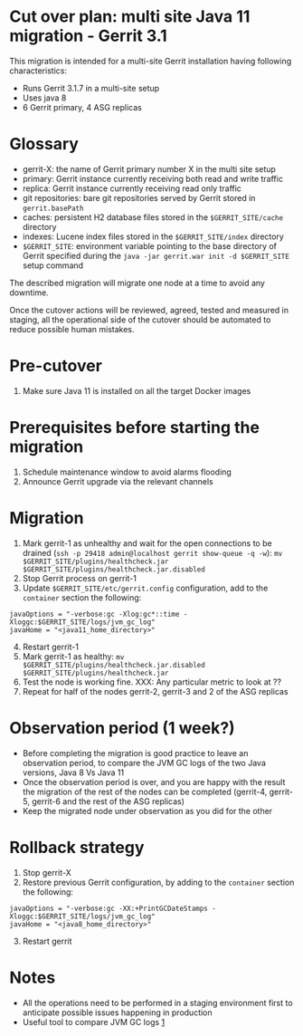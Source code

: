 Cut over plan: multi site Java 11 migration - Gerrit 3.1
==

This migration is intended for a multi-site Gerrit installation having following
characteristics:

* Runs Gerrit 3.1.7 in a multi-site setup
* Uses java 8
* 6 Gerrit primary, 4 ASG replicas  

Glossary
==

* gerrit-X: the name of Gerrit primary number X in the multi site setup
* primary: Gerrit instance currently receiving both read and write traffic
* replica: Gerrit instance currently receiving read only traffic
* git repositories: bare git repositories served by Gerrit stored
  in `gerrit.basePath`
* caches: persistent H2 database files stored in the `$GERRIT_SITE/cache`
  directory
* indexes: Lucene index files stored in the `$GERRIT_SITE/index` directory
* `$GERRIT_SITE`: environment variable pointing to the base directory of Gerrit
  specified during the `java -jar gerrit.war init -d $GERRIT_SITE` setup command

The described migration will migrate one node at a time to avoid any downtime.

Once the cutover actions will be reviewed, agreed, tested and measured in
staging, all the operational side of the cutover should be automated to reduce
possible human mistakes.

Pre-cutover
==

1. Make sure Java 11 is installed on all the target Docker images

Prerequisites before starting the migration
==

1. Schedule maintenance window to avoid alarms flooding
2. Announce Gerrit upgrade via the relevant channels

Migration
==

1. Mark gerrit-1 as unhealthy and wait for the open connections to be drained (`ssh -p 29418 admin@localhost gerrit show-queue -q -w`):
`mv $GERRIT_SITE/plugins/healthcheck.jar $GERRIT_SITE/plugins/healthcheck.jar.disabled`
2. Stop Gerrit process on gerrit-1
3. Update `$GERRIT_SITE/etc/gerrit.config` configuration, add to the `container` section the following:

```
javaOptions = "-verbose:gc -Xlog:gc*::time -Xloggc:$GERRIT_SITE/logs/jvm_gc_log"
javaHome = "<java11_home_directory>"
```
4. Restart gerrit-1
5. Mark gerrit-1 as healthy:
`mv $GERRIT_SITE/plugins/healthcheck.jar.disabled $GERRIT_SITE/plugins/healthcheck.jar`
6. Test the node is working fine. XXX: Any particular metric to look at ??
7. Repeat for half of the nodes gerrit-2, gerrit-3 and 2 of the ASG replicas

Observation period (1 week?)
===
* Before completing the migration is good practice to leave an observation period, to compare the JVM GC logs of the two Java versions, Java 8 Vs Java 11
* Once the observation period is over, and you are happy with the result the migration of the rest of the nodes can be completed (gerrit-4, gerrit-5, gerrit-6 and the rest of the ASG replicas)
* Keep the migrated node under observation as you did for the other

Rollback strategy
===

1. Stop gerrit-X
2. Restore previous Gerrit configuration, by adding to the `container` section the following:

```
javaOptions = "-verbose:gc -XX:+PrintGCDateStamps -Xloggc:$GERRIT_SITE/logs/jvm_gc_log"
javaHome = "<java8_home_directory>"
```
3. Restart gerrit

Notes
==

* All the operations need to be performed in a staging environment first to
  anticipate possible issues happening in production
* Useful tool to compare JVM GC logs [1]

[1]: https://gceasy.io/

